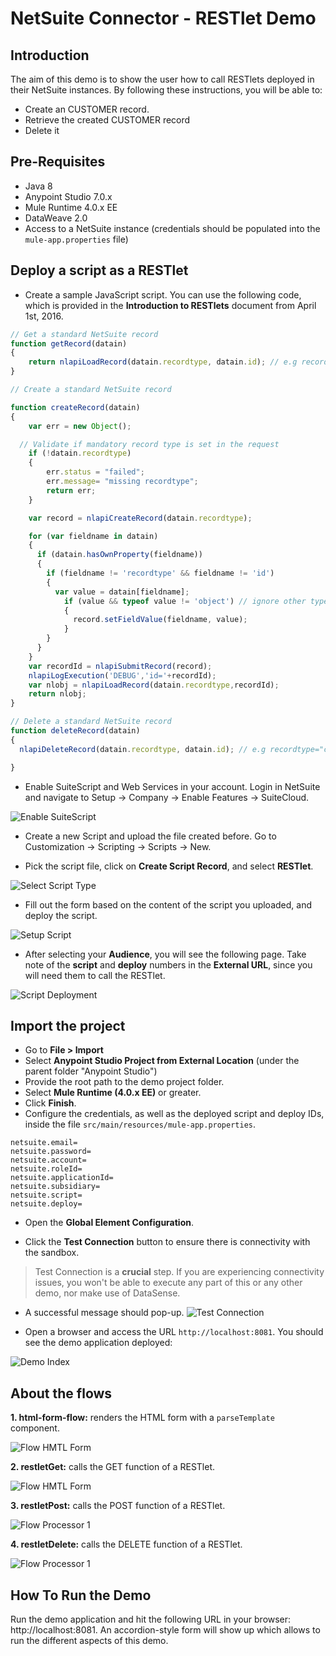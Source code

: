 # NetSuite Connector - RESTlet Demo

## Introduction

The aim of this demo is to show the user how to call RESTlets deployed in their NetSuite instances. By following these instructions, you will be able to:
* Create an CUSTOMER record.
* Retrieve the created CUSTOMER record
* Delete it

## Pre-Requisites

* Java 8
* Anypoint Studio 7.0.x
* Mule Runtime 4.0.x EE
* DataWeave 2.0
* Access to a NetSuite instance (credentials should be populated into the `mule-app.properties` file)

## Deploy a script as a RESTlet

* Create a sample JavaScript script. You can use the following code, which is provided in the **Introduction to RESTlets** document from April 1st, 2016.

```javascript
// Get a standard NetSuite record
function getRecord(datain)
{
    return nlapiLoadRecord(datain.recordtype, datain.id); // e.g recordtype="customer", id="769"
}

// Create a standard NetSuite record

function createRecord(datain)
{
    var err = new Object();

  // Validate if mandatory record type is set in the request
    if (!datain.recordtype)
    {
        err.status = "failed";
        err.message= "missing recordtype";
        return err;
    }

    var record = nlapiCreateRecord(datain.recordtype);

    for (var fieldname in datain)
    {
      if (datain.hasOwnProperty(fieldname))
      {
        if (fieldname != 'recordtype' && fieldname != 'id')
        {
          var value = datain[fieldname];
            if (value && typeof value != 'object') // ignore other type of parameters
            {
              record.setFieldValue(fieldname, value);
            }
        }
      }
    }
    var recordId = nlapiSubmitRecord(record);
    nlapiLogExecution('DEBUG','id='+recordId);
    var nlobj = nlapiLoadRecord(datain.recordtype,recordId);
    return nlobj;
}

// Delete a standard NetSuite record
function deleteRecord(datain)
{
  nlapiDeleteRecord(datain.recordtype, datain.id); // e.g recordtype="customer", id="769"

}
```

* Enable SuiteScript and Web Services in your account. Login in NetSuite and navigate to Setup -> Company -> Enable Features -> SuiteCloud.

![Enable SuiteScript](images/enable-suitescript.png)

* Create a new Script and upload the file created before. Go to Customization -> Scripting -> Scripts -> New.

* Pick the script file, click on **Create Script Record**, and select **RESTlet**.

![Select Script Type](images/script-type.png)

* Fill out the form based on the content of the script you uploaded, and deploy the script.

![Setup Script](images/setup-script.png)

* After selecting your **Audience**, you will see the following page. Take note of the **script** and **deploy** numbers in the **External URL**, since you will need them to call the RESTlet.

![Script Deployment](images/script-deployment.png)

## Import the project

* Go to **File > Import**
* Select **Anypoint Studio Project from External Location** (under the parent folder "Anypoint Studio")
* Provide the root path to the demo project folder.
* Select **Mule Runtime (4.0.x EE)** or greater.
* Click **Finish**.  
* Configure the credentials, as well as the deployed script and deploy IDs, inside the file `src/main/resources/mule-app.properties`.

```
netsuite.email=
netsuite.password=
netsuite.account=
netsuite.roleId=
netsuite.applicationId=
netsuite.subsidiary=
netsuite.script=
netsuite.deploy=
```

* Open the **Global Element Configuration**.

* Click the **Test Connection** button to ensure there is connectivity with the sandbox.

> Test Connection is a **crucial** step. If you are experiencing connectivity issues, you won't be able to execute any part of this or any other demo, nor make use of DataSense.

* A successful message should pop-up.
![Test Connection](images/demo-connection-test.png)

* Open a browser and access the URL `http://localhost:8081`. You should see the demo application deployed:

![Demo Index](images/demo-main-page.png)

## About the flows

**1. html-form-flow:** renders the HTML form with a `parseTemplate` component.

![Flow HMTL Form](images/html-form-flow.png)

**2. restletGet:** calls the GET function of a RESTlet.

![Flow HMTL Form](images/restletGet.png)

**3. restletPost:** calls the POST function of a RESTlet.

![Flow Processor 1](images/restletPost.png)

**4. restletDelete:** calls the DELETE function of a RESTlet.

![Flow Processor 1](images/restletDelete.png)

## How To Run the Demo

Run the demo application and hit the following URL in your browser: http://localhost:8081. An accordion-style form will show up which allows to run the different aspects of this demo.
